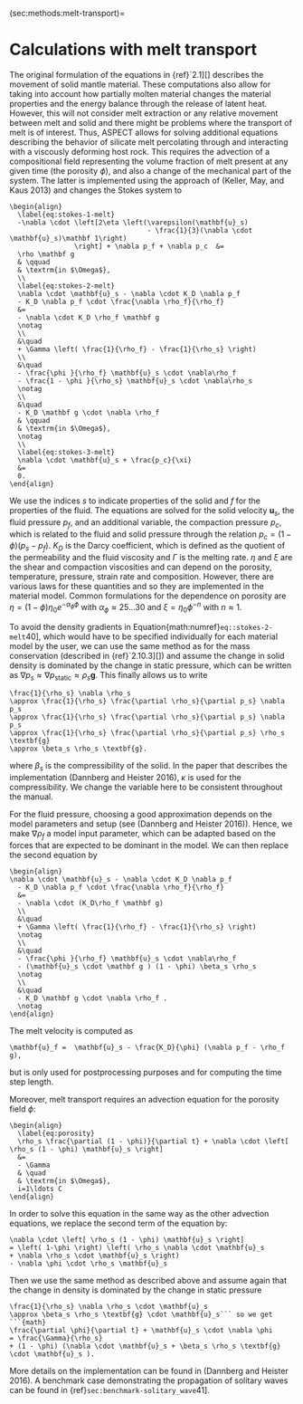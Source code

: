 (sec:methods:melt-transport)=
# Calculations with melt transport

The original formulation of the equations in {ref}`2.1][] describes
the movement of solid mantle material. These computations also allow for
taking into account how partially molten material changes the material
properties and the energy balance through the release of latent heat. However,
this will not consider melt extraction or any relative movement between melt
and solid and there might be problems where the transport of melt is of
interest. Thus, ASPECT allows for solving
additional equations describing the behavior of silicate melt percolating
through and interacting with a viscously deforming host rock. This requires
the advection of a compositional field representing the volume fraction of
melt present at any given time (the porosity $\phi$), and also a change of the
mechanical part of the system. The latter is implemented using the approach of
(Keller, May, and Kaus 2013) and changes the Stokes system to
```{math}
\begin{align}
  \label{eq:stokes-1-melt}
  -\nabla \cdot \left[2\eta \left(\varepsilon(\mathbf{u}_s)
                                  - \frac{1}{3}(\nabla \cdot \mathbf{u}_s)\mathbf 1\right)
                \right] + \nabla p_f + \nabla p_c  &=
  \rho \mathbf g
  & \qquad
  & \textrm{in $\Omega$},
  \\
  \label{eq:stokes-2-melt}
  \nabla \cdot \mathbf{u}_s - \nabla \cdot K_D \nabla p_f
  - K_D \nabla p_f \cdot \frac{\nabla \rho_f}{\rho_f}
  &=
  - \nabla \cdot K_D \rho_f \mathbf g
  \notag
  \\
  &\quad
  + \Gamma \left( \frac{1}{\rho_f} - \frac{1}{\rho_s} \right)
  \\
  &\quad
  - \frac{\phi }{\rho_f} \mathbf{u}_s \cdot \nabla\rho_f
  - \frac{1 - \phi }{\rho_s} \mathbf{u}_s \cdot \nabla\rho_s
  \notag
  \\
  &\quad
  - K_D \mathbf g \cdot \nabla \rho_f
  & \qquad
  & \textrm{in $\Omega$},
  \notag
  \\
  \label{eq:stokes-3-melt}
  \nabla \cdot \mathbf{u}_s + \frac{p_c}{\xi}
  &=
  0.
\end{align}
```

We use the indices $s$ to indicate properties of the solid and $f$ for the
properties of the fluid. The equations are solved for the solid velocity
$\mathbf{u}_s$, the fluid pressure $p_f$, and an additional variable, the
compaction pressure $p_c$, which is related to the fluid and solid pressure
through the relation $p_c = (1-\phi) (p_s-p_f)$. $K_D$ is the Darcy
coefficient, which is defined as the quotient of the permeability and the
fluid viscosity and $\Gamma$ is the melting rate. $\eta$ and $\xi$ are the
shear and compaction viscosities and can depend on the porosity, temperature,
pressure, strain rate and composition. However, there are various laws for
these quantities and so they are implemented in the material model. Common
formulations for the dependence on porosity are
$\eta = (1-\phi) \eta_0 e^{-\alpha_\phi \phi}$ with
$\alpha_\phi \approx 25...30$ and $\xi = \eta_0 \phi^{-n}$ with $n \approx 1$.

To avoid the density gradients in Equation{math:numref}`eq::stokes-2-melt`40],
which would have to be specified individually for each material model by the
user, we can use the same method as for the mass conservation (described in
{ref}`2.10.3][]) and assume the change in solid density is dominated
by the change in static pressure, which can be written as
$\nabla p_s \approx \nabla p_{\text{static}} \approx \rho_s \textbf{g}$. This
finally allows us to write
```{math}
\frac{1}{\rho_s} \nabla \rho_s
\approx \frac{1}{\rho_s} \frac{\partial \rho_s}{\partial p_s} \nabla p_s
\approx \frac{1}{\rho_s} \frac{\partial \rho_s}{\partial p_s} \nabla p_s
\approx \frac{1}{\rho_s} \frac{\partial \rho_s}{\partial p_s} \rho_s \textbf{g}
\approx \beta_s \rho_s \textbf{g}.
```
where $\beta_s$ is the compressibility of
the solid. In the paper that describes the implementation (Dannberg and
Heister 2016), $\kappa$ is used for the compressibility. We change the
variable here to be consistent throughout the manual.

For the fluid pressure, choosing a good approximation depends on the model
parameters and setup (see (Dannberg and Heister 2016)). Hence, we make
$\nabla \rho_{f}$ a model input parameter, which can be adapted based on the
forces that are expected to be dominant in the model. We can then replace the
second equation by
```{math}
\begin{align}
\nabla \cdot \mathbf{u}_s - \nabla \cdot K_D \nabla p_f
  - K_D \nabla p_f \cdot \frac{\nabla \rho_f}{\rho_f}
  &=
  - \nabla \cdot (K_D\rho_f \mathbf g)
  \\
  &\quad
  + \Gamma \left( \frac{1}{\rho_f} - \frac{1}{\rho_s} \right)
  \notag
  \\
  &\quad
  - \frac{\phi }{\rho_f} \mathbf{u}_s \cdot \nabla\rho_f
  - (\mathbf{u}_s \cdot \mathbf g ) (1 - \phi) \beta_s \rho_s
  \notag
  \\
  &\quad
  - K_D \mathbf g \cdot \nabla \rho_f .
  \notag
\end{align}
```
The melt velocity is computed as
```{math}
\mathbf{u}_f =  \mathbf{u}_s - \frac{K_D}{\phi} (\nabla p_f - \rho_f g),
```
but is only used for postprocessing purposes and for computing the time step
length.

<div class="center">

</div>

Moreover, melt transport requires an advection equation for the porosity field
$\phi$:
```{math}
\begin{align}
  \label{eq:porosity}
  \rho_s \frac{\partial (1 - \phi)}{\partial t} + \nabla \cdot \left[ \rho_s (1 - \phi) \mathbf{u}_s \right]
  &=
  - \Gamma
  & \quad
  & \textrm{in $\Omega$},
  i=1\ldots C
\end{align}
```

In order to solve this equation in the same way as the other advection
equations, we replace the second term of the equation by:

```{math}
\nabla \cdot \left[ \rho_s (1 - \phi) \mathbf{u}_s \right]
= \left( 1-\phi \right) \left( \rho_s \nabla \cdot \mathbf{u}_s
+ \nabla \rho_s \cdot \mathbf{u}_s \right)
- \nabla \phi \cdot \rho_s \mathbf{u}_s
```
Then we use the same method as
described above and assume again that the change in density is dominated by
the change in static pressure
```{math}
\frac{1}{\rho_s} \nabla \rho_s \cdot \mathbf{u}_s
\approx \beta_s \rho_s \textbf{g} \cdot \mathbf{u}_s``` so we get
```{math}
\frac{\partial \phi}{\partial t} + \mathbf{u}_s \cdot \nabla \phi
= \frac{\Gamma}{\rho_s}
+ (1 - \phi) (\nabla \cdot \mathbf{u}_s + \beta_s \rho_s \textbf{g} \cdot \mathbf{u}_s ).
```

More details on the implementation can be found in (Dannberg and Heister
2016). A benchmark case demonstrating the propagation of solitary waves can be
found in {ref}`sec:benchmark-solitary_wave`41].
